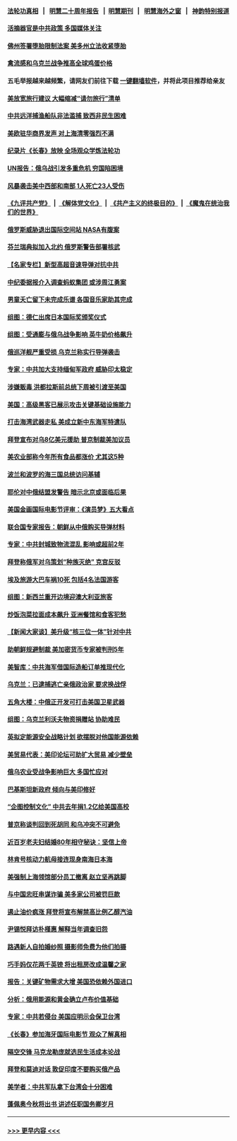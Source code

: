 #### [法轮功真相](https://github.com/gfw-breaker/truth/blob/master/README.md?t=0) &nbsp;&nbsp;|&nbsp;&nbsp; [明慧二十周年报告](https://github.com/gfw-breaker/mh-reports/blob/master/README.md?t=0) &nbsp;&nbsp;|&nbsp;&nbsp;[明慧期刊](https://github.com/gfw-breaker/mh-qikan) &nbsp;&nbsp;|&nbsp;&nbsp; [明慧海外之窗](https://github.com/gfw-breaker/mh-news/blob/master/README.md?t=0) &nbsp;&nbsp;|&nbsp;&nbsp; [神韵特别报道](https://github.com/gfw-breaker/mh-news/blob/master/shenyun.md?t=0)
#### [活摘器官是中共政策 多国媒体关注](../pages/nsc418/n13708476.md?t=04150851) 
#### [佛州签署堕胎限制法案 美多州立法收紧堕胎](../pages/nsc418/n13711854.md?t=04150851) 
#### [禽流感和乌克兰战争推高全球鸡蛋价格](../pages/nsc418/n13711742.md?t=04150851) 
#### 五毛举报越来越频繁，请网友们前往下载 [一键翻墙软件](https://github.com/gfw-breaker/ssr-accounts)，并将此项目推荐给亲友
#### [美放宽旅行建议 大幅缩减“请勿旅行”清单](../pages/nsc418/n13711790.md?t=04150851) 
#### [中共远洋捕渔船队非法滥捕 致西非民生困难](../pages/nsc418/n13711837.md?t=04150851) 
#### [美欧驻华商界发声 对上海清零强烈不满](../pages/nsc418/n13711826.md?t=04150851) 
#### [纪录片《长春》放映 全场观众学炼法轮功](../pages/nsc418/n13710947.md?t=04150851) 
#### [UN报告：俄乌战引发多重危机 穷国陷困境](../pages/nsc418/n13711588.md?t=04150851) 
#### [风暴袭击美中西部和南部 1人死亡23人受伤](../pages/nsc418/n13711701.md?t=04150851) 
#### [《九评共产党》](https://github.com/begood0513/9ping.md/blob/master/README.md) &nbsp;|&nbsp; [《解体党文化》](../../../../jtdwh.md/blob/master/README.md)  &nbsp;|&nbsp; [《共产主义的终极目的》](../../../../gczydzjmd.md/blob/master/README.md) &nbsp;|&nbsp; [《魔鬼在统治我们的世界》](../../../../mgztzwmdsj.md/blob/master/README.md) 
#### [俄罗斯威胁退出国际空间站 NASA有腹案](../pages/nsc418/n13711750.md?t=04150851) 
#### [芬兰瑞典拟加入北约 俄罗斯警告部署核武](../pages/nsc418/n13711672.md?t=04150851) 
#### [【名家专栏】新型高超音速导弹对抗中共](../pages/nsc418/n13711640.md?t=04150851) 
#### [中纪委据报介入调查蚂蚁集团 或涉周江勇案](../pages/nsc418/n13711589.md?t=04150851) 
#### [男童夭亡留下未完成乐谱 各国音乐家助其完成](../pages/nsc418/n13711304.md?t=04150851) 
#### [组图：德仁出席日本国际奖颁奖仪式](../pages/nsc418/n13711413.md?t=04150851) 
#### [组图：受通膨与俄乌战争影响 英牛奶价格飙升](../pages/nsc418/n13711355.md?t=04150851) 
#### [俄巡洋舰严重受损 乌克兰称实行导弹袭击](../pages/nsc418/n13711386.md?t=04150851) 
#### [专家：中共加大支持缅甸军政府 威胁印太稳定](../pages/nsc418/n13711268.md?t=04150851) 
#### [涉嫌贩毒 洪都拉斯前总统下周被引渡至美国](../pages/nsc418/n13710996.md?t=04150851) 
#### [美国：高级黑客已展示攻击关键基础设施能力](../pages/nsc418/n13710963.md?t=04150851) 
#### [打击海湾武器走私 美成立新中东海军特遣队](../pages/nsc418/n13710938.md?t=04150851) 
#### [拜登宣布对乌8亿美元援助 普京制裁美加议员](../pages/nsc418/n13710957.md?t=04150851) 
#### [美农业部称今年所有食品都涨价 尤其这5种](../pages/nsc418/n13710924.md?t=04150851) 
#### [波兰和波罗的海三国总统访问基辅](../pages/nsc418/n13710852.md?t=04150851) 
#### [耶伦对中俄结盟发警告 暗示北京或面临后果](../pages/nsc418/n13710898.md?t=04150851) 
#### [美国金画国际电影节评审：《演员梦》五大看点](../pages/nsc418/n13710351.md?t=04150851) 
#### [联合国专家报告：朝鲜从中俄购买导弹材料](../pages/nsc418/n13710899.md?t=04150851) 
#### [专家：中共封城致物流混乱 影响或超前2年](../pages/nsc418/n13710875.md?t=04150851) 
#### [拜登称俄军对乌策划“种族灭绝” 克宫反驳](../pages/nsc418/n13710689.md?t=04150851) 
#### [埃及旅游大巴车祸10死 包括4名法国游客](../pages/nsc418/n13710806.md?t=04150851) 
#### [组图：新西兰重开边境迎澳大利亚旅客](../pages/nsc418/n13710807.md?t=04150851) 
#### [炒饭泡菜拉面成本飙升 亚洲餐馆和食客犯愁](../pages/nsc418/n13710659.md?t=04150851) 
#### [【新闻大家谈】美升级“核三位一体”针对中共](../pages/nsc418/n13710690.md?t=04150851) 
#### [助朝鲜规避制裁 美加密货币专家被判刑5年](../pages/nsc418/n13710516.md?t=04150851) 
#### [美智库：中共海军借国际造船订单推现代化](../pages/nsc418/n13710353.md?t=04150851) 
#### [乌克兰：已逮捕逃亡亲俄政治家 要求换战俘](../pages/nsc418/n13710227.md?t=04150851) 
#### [五角大楼：中俄正开发可打击美国卫星武器](../pages/nsc418/n13710191.md?t=04150851) 
#### [组图：乌克兰利沃夫物资捐赠站 协助难民](../pages/nsc418/n13709992.md?t=04150851) 
#### [英拟定能源安全战略计划 欲摆脱对他国能源依赖](../pages/nsc418/n13710193.md?t=04150851) 
#### [美贸易代表：美印论坛可助扩大贸易 减少壁垒](../pages/nsc418/n13710134.md?t=04150851) 
#### [俄乌农业受战争影响巨大 多国忙应对](../pages/nsc418/n13710174.md?t=04150851) 
#### [巴基斯坦新政府 倾向与美印修好](../pages/nsc418/n13710141.md?t=04150851) 
#### [“企图控制文化” 中共去年捐1.2亿给美国高校](../pages/nsc418/n13710128.md?t=04150851) 
#### [普京称谈判回到死胡同 和乌冲突不可避免](../pages/nsc418/n13710091.md?t=04150851) 
#### [近百岁老夫妇结婚80年相守秘诀：坚信上帝](../pages/nsc418/n13709985.md?t=04150851) 
#### [林肯号核动力航母接连现身南海日本海](../pages/nsc418/n13710096.md?t=04150851) 
#### [美强制上海领馆部分员工撤离 赵立坚再跳脚](../pages/nsc418/n13710087.md?t=04150851) 
#### [与中国忠旺串谋诈骗 美多家公司被罚巨款](../pages/nsc418/n13709898.md?t=04150851) 
#### [遏止油价疯涨 拜登将宣布解禁高比例乙醇汽油](../pages/nsc418/n13709866.md?t=04150851) 
#### [尹锡悦拜访朴槿惠 解释当年调查旧怨](../pages/nsc418/n13709783.md?t=04150851) 
#### [路遇新人自拍婚纱照 摄影师免费为他们拍摄](../pages/nsc418/n13709723.md?t=04150851) 
#### [巧手妈仅花两千英镑 将出租房改成温馨之家](../pages/nsc418/n13709740.md?t=04150851) 
#### [报告：关键矿物需求大增 美国恐依赖外国进口](../pages/nsc418/n13709726.md?t=04150851) 
#### [分析：俄用能源和黄金确立卢布价值基础](../pages/nsc418/n13709630.md?t=04150851) 
#### [专家：中共若侵台 美国应明示会保卫台湾](../pages/nsc418/n13709516.md?t=04150851) 
#### [《长春》参加海牙国际电影节 观众了解真相](../pages/nsc418/n13708962.md?t=04150851) 
#### [隔空交锋 马克龙勒庞就选民生活成本论战](../pages/nsc418/n13709377.md?t=04150851) 
#### [拜登和莫迪对话 敦促印度不要购买俄产品](../pages/nsc418/n13709380.md?t=04150851) 
#### [美学者：中共军队拿下台湾会十分困难](../pages/nsc418/n13709354.md?t=04150851) 
#### [蓬佩奥今秋将出书 讲述任职国务卿岁月](../pages/nsc418/n13709344.md?t=04150851) 

----
#### [ >>> 更早内容 <<< ](../indexes/nsc418-earlier.md)
